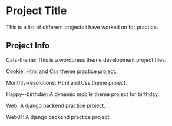 # Project Title

This is a list of different projects i have worked on for practice.

## Project Info

Cats-theme: This is a wordpress theme development project files.

Cookie: Html and Css theme practice project.

Monthly-resolutions: Html and Css theme project.

Happy--birthday: A dynamic mobile theme project for birthday.

Web: A django backend practice project.

Web01: A django backend practice project.






